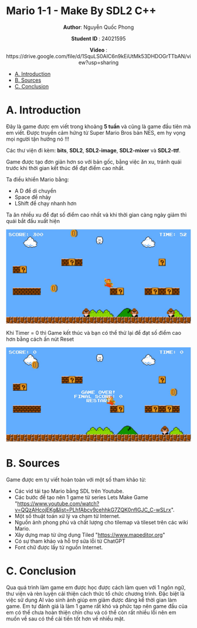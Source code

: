 

# Mario 1-1 - Make By SDL2 C++
<p align="center">
 <strong>Author</strong>: Nguyễn Quốc Phong
</p>
<p align="center">
 <strong> Student ID </strong>: 24021595
</p>
<p align="center">
 <strong> Video </strong>: https://drive.google.com/file/d/1SquLS0AIC6n9kEiUtMk53DHDOGrTTbAN/view?usp=sharing
</p>

- [A. Introduction](#A-introduction)
- [B. Sources](#B-sources)
- [C. Conclusion](#C-conclusion)

# A. Introduction
Đây là game được em viết trong khoảng **5 tuần** và cũng là game đầu tiên mà em viết. Được truyền cảm hứng từ Super Mario Bros bản NES, em hy vọng mọi người tận hưởng nó !!!

Các thư viện đi kèm: **bits**, **SDL2**, **SDL2-image**, **SDL2-mixer** và **SDL2-ttf**.

Game được tạo đơn giản hơn so với bản gốc, bằng việc ăn xu, tránh quái trước khi thời gian kết thúc để đạt điểm cao nhất.

Ta điều khiển Mario bằng:
  - A D để di chuyển
  - Space để nhảy
  - LShift để chạy nhanh hơn

Ta ăn nhiều xu để đạt số điểm cao nhất và khi thời gian càng ngày giảm thì quái bắt đầu xuất hiện

![image](https://github.com/Fmong123/Mario/blob/main/anhmau1.jpg)

Khi Timer = 0 thì Game kết thúc và bạn có thể thử lại để đạt số điểm cao hơn bằng cách ấn nút Reset

![image2](https://github.com/Fmong123/Mario/blob/main/anhmau2.jpg)


# B. Sources
Game được em tự viết hoàn toàn với một số tham khảo từ:
- Các vid tái tạo Mario bằng SDL trên Youtube.
- Các bước để tạo nên 1 game từ series Lets Make Game
  "https://www.youtube.com/watch?v=QQzAHcojEKg&list=PLhfAbcv9cehhkG7ZQK0nfIGJC_C-wSLrx".
- Một số thuật toán xử lý va chạm từ Internet.
- Nguồn ảnh phong phú và chất lượng cho tilemap và tileset trên các wiki Mario.
- Xây dựng map từ ứng dụng Tiled
  "https://www.mapeditor.org"
- Có sự tham khảo và hỗ trợ sửa lỗi từ ChatGPT
- Font chữ được lấy từ nguồn Internet.
# C. Conclusion
Qua quá trình làm game em được học được cách làm quen với 1 ngôn ngữ, thư viện và rèn luyện cải thiện cách thức tổ chức chương trình. Đặc biệt là việc sử dụng AI vào sinh ảnh giúp em giảm được đáng kể thời gian làm game.
Em tự đánh giá là làm 1 game rất khó và phức tạp nên game đầu của em có thể chưa hoàn thiện chỉn chu và có thể còn rất nhiều lỗi nên em muốn về sau có thể cải tiến tốt hơn về nhiều mặt. 
